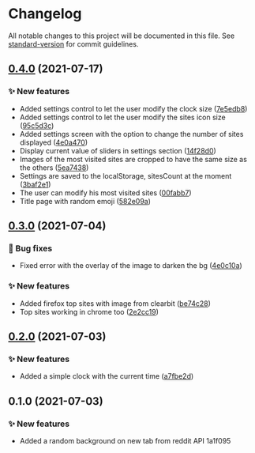 # Changelog

All notable changes to this project will be documented in this file. See [standard-version](https://github.com/conventional-changelog/standard-version) for commit guidelines.

## [0.4.0](https://github.com/codingpotions/tabstart/compare/v0.3.0...v0.4.0) (2021-07-17)


### ✨ New features

* Added settings control to let the user modify the clock size ([7e5edb8](https://github.com/codingpotions/tabstart/commit/7e5edb837359c758d3a3961424b0f6a004c04305))
* Added settings control to let the user modify the sites icon size ([95c5d3c](https://github.com/codingpotions/tabstart/commit/95c5d3c8301bbf0d1e1666cfb754284a7ec1e01c))
* Added settings screen with the option to change the number of sites displayed ([4e0a470](https://github.com/codingpotions/tabstart/commit/4e0a4707047ecb986a992bc8931700935622c368))
* Display current value of sliders in settings section ([14f28d0](https://github.com/codingpotions/tabstart/commit/14f28d0222e73f55db59c25d0c49cfbb285f9971))
* Images of the most visited sites are cropped to have the same size as the others ([5ea7438](https://github.com/codingpotions/tabstart/commit/5ea74389f3b817703d0ca93a696b677ce9308fd2))
* Settings are saved to the localStorage, sitesCount at the moment ([3baf2e1](https://github.com/codingpotions/tabstart/commit/3baf2e1cdb0f4698546a85c2e0228c9159f4ec63))
* The user can modify his most visited sites ([00fabb7](https://github.com/codingpotions/tabstart/commit/00fabb77540431deaf1785aec6e5b4d2e76dd83b))
* Title page with random emoji ([582e09a](https://github.com/codingpotions/tabstart/commit/582e09af5d030c118f39e6f72288f83cc3826d1b))

## [0.3.0](https://github.com/codingpotions/tabstart/compare/v0.2.0...v0.3.0) (2021-07-04)


### 🐛 Bug fixes

* Fixed error with the overlay of the image to darken the bg ([4e0c10a](https://github.com/codingpotions/tabstart/commit/4e0c10a931bf2b1c88dbcef82def077efa14a3bc))


### ✨ New features

* Added firefox top sites with image from clearbit ([be74c28](https://github.com/codingpotions/tabstart/commit/be74c282cdd651e4742be6bebc878e25e907ddbc))
* Top sites working in chrome too ([2e2cc19](https://github.com/codingpotions/tabstart/commit/2e2cc1955127e42db6cb64907a800e709c2d9fad))

## [0.2.0](https://github.com/codingpotions/tabstart/compare/v0.1.0...v0.2.0) (2021-07-03)


### ✨ New features

* Added a simple clock with the current time ([a7fbe2d](https://github.com/codingpotions/tabstart/commit/a7fbe2dd5ce327304c35109a6cad285043b096ff))

## 0.1.0 (2021-07-03)


### ✨ New features

* Added a random background on new tab from reddit API 1a1f095

